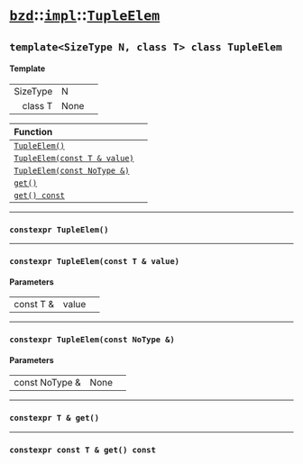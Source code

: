 # [`bzd`](../../../index.md)::[`impl`](../../index.md)::[`TupleElem`](../index.md)

## `template<SizeType N, class T> class TupleElem`

#### Template
||||
|---:|:---|:---|
|SizeType|N||
|class T|None||

|Function||
|:---|:---|
|[`TupleElem()`](./index.md)||
|[`TupleElem(const T & value)`](./index.md)||
|[`TupleElem(const NoType &)`](./index.md)||
|[`get()`](./index.md)||
|[`get() const`](./index.md)||
------
### `constexpr TupleElem()`

------
### `constexpr TupleElem(const T & value)`

#### Parameters
||||
|---:|:---|:---|
|const T &|value||
------
### `constexpr TupleElem(const NoType &)`

#### Parameters
||||
|---:|:---|:---|
|const NoType &|None||
------
### `constexpr T & get()`

------
### `constexpr const T & get() const`

